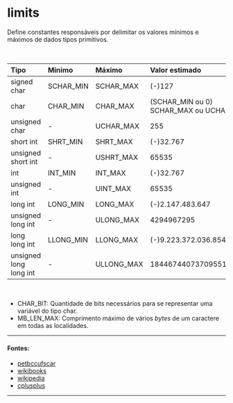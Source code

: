 # limits
Define constantes responsáveis por delimitar os valores mínimos e máximos de dados tipos primitivos.

<br>

| Tipo                   | Mínimo     | Máximo      | Valor **estimado**   |
| :--                    | :--        | :--         | :--                  |
| signed char            | SCHAR\_MIN | SCHAR\_MAX  | (-)127               |
| char                   | CHAR\_MIN  | CHAR\_MAX   | (SCHAR\_MIN ou 0)  SCHAR\_MAX ou UCHAR\_MAX |
| unsigned char          | -          | UCHAR\_MAX  | 255                  |
| short int              | SHRT\_MIN  | SHRT\_MAX   | (-)32.767            |
| unsigned short int     | -          | USHRT\_MAX  | 65535                |
| int                    | INT\_MIN   | INT\_MAX    | (-)32.767            |
| unsigned int           | -          | UINT\_MAX   | 65535                |
| long int               | LONG\_MIN  | LONG\_MAX   | (-)2.147.483.647     |
| unsigned long int      | -          | ULONG\_MAX  | 4294967295           |
| long long int          | LLONG\_MIN | LLONG\_MAX  | (-)9.223.372.036.854.775.807 |
| unsigned long long int | -          | ULLONG\_MAX | 18446744073709551615 |

<br>

* CHAR\_BIT: Quantidade de bits necessários para se representar uma variável do tipo char.  
* MB\_LEN\_MAX: Comprimento máximo de vários *bytes* de um caractere em todas as localidades.  

<hr>

#### Fontes:
* [petbccufscar](https://petbcc.ufscar.br/limits/)
* [wikibooks](https://en.wikibooks.org/wiki/c_programming/limits.h)
* [wikipedia](https://en.wikipedia.org/wiki/c_data_types#limits.h)
* [cplusplus](https://cplusplus.com/reference/climits/)

<hr>

